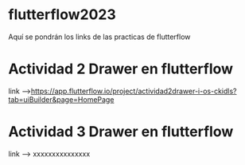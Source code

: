 # flutterflow2023
Aquí se pondrán los links de las practicas de flutterflow

# Actividad 2 Drawer en flutterflow
link -->https://app.flutterflow.io/project/actividad2drawer-i-os-ckidls?tab=uiBuilder&page=HomePage

# Actividad 3 Drawer en flutterflow
link --> xxxxxxxxxxxxxxx
